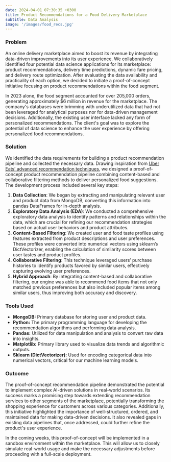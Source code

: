 ```yaml
---
date: 2024-04-01 07:30:35 +0300
title: Product Recommendations for a Food Delivery Marketplace
subtitle: Data Analysis
image: '/images/food_recs.jpg'
---
```


### Problem

An online delivery marketplace aimed to boost its revenue by integrating data-driven improvements into its user experience. We collaboratively identified four potential data science applications for its marketplace: product recommendations, delivery time predictions, dynamic fare pricing, and delivery route optimization. After evaluating the data availability and practicality of each option, we decided to initiate a proof-of-concept initiative focusing on product recommendations within the food segment.

In 2023 alone, the food segment accounted for over 205,000 orders, generating approximately $6 million in revenue for the marketplace. The company's databases were brimming with underutilized data that had not been leveraged for analytical purposes nor for data-driven management decisions. Additionally, the existing user interface lacked any form of personalized recommendations. The client's goal was to explore the potential of data science to enhance the user experience by offering personalized food recommendations.

### Solution

We identified the data requirements for building a product recommendation pipeline and collected the necessary data. Drawing inspiration from [Uber Eats’ advanced recommendation techniques](https://www.uber.com/en-CH/blog/uber-eats-recommending-marketplace/), we designed a proof-of-concept product recommendation pipeline combining content-based and collaborative filtering methods to deliver personalized food suggestions. The development process included several key steps:

1. **Data Collection**: We began by extracting and manipulating relevant user and product data from MongoDB, converting this information into pandas DataFrames for in-depth analysis.
2. **Exploratory Data Analysis (EDA)**: We conducted a comprehensive exploratory data analysis to identify patterns and relationships within the data, which are crucial for refining our recommendation strategies based on actual user behaviors and product attributes.
3. **Content-Based Filtering**: We created user and food taste profiles using features extracted from product descriptions and user preferences. These profiles were converted into numerical vectors using sklearn’s DictVectorizer, enabling the calculation of similarity scores between user tastes and product profiles.
4. **Collaborative Filtering**: This technique leveraged users’ purchase histories to identify products favored by similar users, effectively capturing evolving user preferences.
5. **Hybrid Approach**: By integrating content-based and collaborative filtering, our engine was able to recommend food items that not only matched previous preferences but also included popular items among similar users, thus improving both accuracy and discovery.

### Tools Used

- **MongoDB:** Primary database for storing user and product data.
- **Python:** The primary programming language for developing the recommendation algorithms and performing data analysis.
- **Pandas:** Utilized for data manipulation and analysis to convert raw data into insights.
- **Matplotlib:** Primary library used to visualize data trends and algorithmic outputs.
- **Sklearn (DictVectorizer):** Used for encoding categorical data into numerical vectors, critical for our machine learning models.

### Outcome

The proof-of-concept recommendation pipeline demonstrated the potential to implement complex AI-driven solutions in real-world scenarios. Its success marks a promising step towards extending recommendation services to other segments of the marketplace, potentially transforming the shopping experience for customers across various categories. Additionally, this initiative highlighted the importance of well-structured, ordered, and maintained data for making data-driven decisions. It also revealed gaps in existing data pipelines that, once addressed, could further refine the product's user experience.

In the coming weeks, this proof-of-concept will be implemented in a sandbox environment within the marketplace. This will allow us to closely simulate real-world usage and make the necessary adjustments before proceeding with a full-scale deployment.
